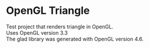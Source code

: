 # OpenGL Triangle

Test project that renders triangle in OpenGL.  
Uses OpenGL version 3.3  
The glad library was generated with OpenGL version 4.6.